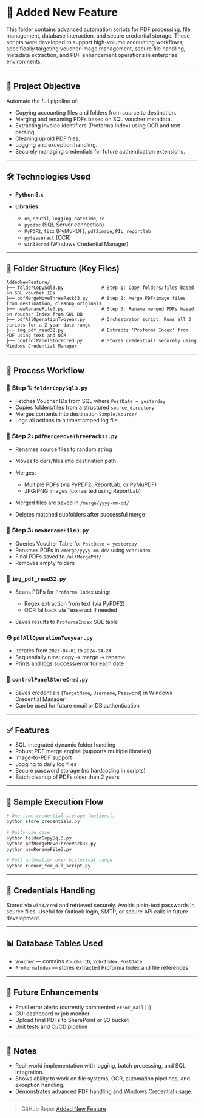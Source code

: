 # 📁 Added New Feature

This folder contains advanced automation scripts for PDF processing, file management, database interaction, and secure credential storage. These scripts were developed to support high-volume accounting workflows, specifically targeting voucher image management, secure file handling, metadata extraction, and PDF enhancement operations in enterprise environments.

---

## 📌 Project Objective

Automate the full pipeline of:

* Copying accounting files and folders from source to destination.
* Merging and renaming PDFs based on SQL voucher metadata.
* Extracting invoice identifiers (Proforma Index) using OCR and text parsing.
* Cleaning up old PDF files.
* Logging and exception handling.
* Securely managing credentials for future authentication extensions.

---

## 🛠️ Technologies Used

* **Python 3.x**
* **Libraries**:

  * `os`, `shutil`, `logging`, `datetime`, `re`
  * `pyodbc` (SQL Server connection)
  * `PyPDF2`, `fitz` (PyMuPDF), `pdf2image`, `PIL`, `reportlab`
  * `pytesseract` (OCR)
  * `win32cred` (Windows Credential Manager)

---

## 📂 Folder Structure (Key Files)

```
AddedNewFeature/
├── folderCopySql3.py              # Step 1: Copy folders/files based on SQL voucher IDs
├── pdfMergeMoveThreePack33.py     # Step 2: Merge PDF/image files from destination, cleanup originals
├── newRenameFile3.py              # Step 3: Rename merged PDFs based on Voucher Index from SQL DB
├── pdfAllOperationTwoyear.py      # Orchestrator script: Runs all 3 scripts for a 2-year date range
├── img_pdf_read32.py              # Extracts 'Proforma Index' from PDF using text and OCR
├── controlPanelStoreCred.py       # Stores credentials securely using Windows Credential Manager
```

---

## 🔄 Process Workflow

### 🧩 Step 1: `folderCopySql3.py`

* Fetches Voucher IDs from SQL where `PostDate = yesterday`
* Copies folders/files from a structured `source_directory`
* Merges contents into destination `Sample/source/`
* Logs all actions to a timestamped log file

### 📑 Step 2: `pdfMergeMoveThreePack33.py`

* Renames source files to random string
* Moves folders/files into destination path
* Merges:

  * Multiple PDFs (via PyPDF2, ReportLab, or PyMuPDF)
  * JPG/PNG images (converted using ReportLab)
* Merged files are saved in `/merge/yyyy-mm-dd/`
* Deletes matched subfolders after successful merge

### 📝 Step 3: `newRenameFile3.py`

* Queries Voucher Table for `PostDate = yesterday`
* Renames PDFs in `/merge/yyyy-mm-dd/` using `VchrIndex`
* Final PDFs saved to `/allMergePdf/`
* Removes empty folders

### 🧠 `img_pdf_read32.py`

* Scans PDFs for `Proforma Index` using:

  * Regex extraction from text (via PyPDF2)
  * OCR fallback via Tesseract if needed
* Saves results to `ProformaIndex` SQL table

### ⚙️ `pdfAllOperationTwoyear.py`

* Iterates from `2023-04-01` to `2024-04-24`
* Sequentially runs: copy → merge → rename
* Prints and logs success/error for each date

### 🔐 `controlPanelStoreCred.py`

* Saves credentials (`TargetName`, `Username`, `Password`) in Windows Credential Manager
* Can be used for future email or DB authentication

---

## ✅ Features

* SQL-integrated dynamic folder handling
* Robust PDF merge engine (supports multiple libraries)
* Image-to-PDF support
* Logging to daily log files
* Secure password storage (no hardcoding in scripts)
* Batch cleanup of PDFs older than 2 years

---

## 🧪 Sample Execution Flow

```bash
# One-time credential storage (optional)
python store_credentials.py

# Daily use case
python folderCopySql3.py
python pdfMergeMoveThreePack33.py
python newRenameFile3.py

# Full automation over historical range
python runner_for_all_script.py
```

---

## 🔐 Credentials Handling

Stored via `win32cred` and retrieved securely. Avoids plain-text passwords in source files. Useful for Outlook login, SMTP, or secure API calls in future development.

---

## 📊 Database Tables Used

* `Voucher` — contains `VoucherID`, `VchrIndex`, `PostDate`
* `ProformaIndex` — stores extracted Proforma Index and file references

---

## 📎 Future Enhancements

* Email error alerts (currently commented `error_mail()`)
* GUI dashboard or job monitor
* Upload final PDFs to SharePoint or S3 bucket
* Unit tests and CI/CD pipeline

---

## 🧠 Notes

* Real-world implementation with logging, batch processing, and SQL integration.
* Shows ability to work on file systems, OCR, automation pipelines, and exception handling.
* Demonstrates advanced PDF handling and Windows Credential usage.

---


> GitHub Repo: [Added New Feature](https://github.com/abhijeetraj22/PDF-Processing-Automation-Ballard-Spahr-/new/main/AddedNewFeature)

